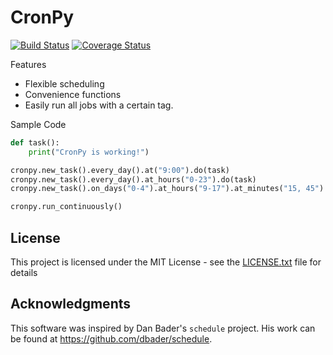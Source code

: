 # CronPy
[![Build Status](https://travis-ci.org/speedyturkey/cronpy.svg?branch=master)](https://travis-ci.org/speedyturkey/cronpy)
[![Coverage Status](https://coveralls.io/repos/github/speedyturkey/cronpy/badge.svg?branch=master)](https://coveralls.io/github/speedyturkey/cronpy?branch=master)

Features
* Flexible scheduling
* Convenience functions
* Easily run all jobs with a certain tag.

Sample Code

```python
def task():
    print("CronPy is working!")

cronpy.new_task().every_day().at("9:00").do(task)
cronpy.new_task().every_day().at_hours("0-23").do(task)
cronpy.new_task().on_days("0-4").at_hours("9-17").at_minutes("15, 45").do(task)

cronpy.run_continuously()
```

## License

This project is licensed under the MIT License - see the [LICENSE.txt](LICENSE.txt) file for details

## Acknowledgments

This software was inspired by Dan Bader's `schedule` project. His work can be found at
<https://github.com/dbader/schedule>.